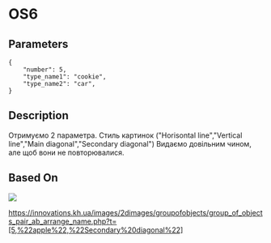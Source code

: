 # OS6

## Parameters
```
{
    "number": 5,
    "type_name1": "cookie",
    "type_name2": "car",
}
```

## Description
Отримуємо 2 параметра. Стиль картинок ("Horisontal line","Vertical line","Main diagonal","Secondary diagonal") Видаємо довільним чином, але щоб вони не повторювалися.

## Based On
<img src = "https://innovations.kh.ua/images/2dimages/groupofobjects/group_of_objects_pair_ab_arrange_name.php?t=[5,%22apple%22,%22Secondary%20diagonal%22]">  

  
<a href = "https://innovations.kh.ua/images/2dimages/groupofobjects/group_of_objects_pair_ab_arrange_name.php?t=[5,%22apple%22,%22Secondary%20diagonal%22]">https://innovations.kh.ua/images/2dimages/groupofobjects/group_of_objects_pair_ab_arrange_name.php?t=[5,%22apple%22,%22Secondary%20diagonal%22]</a>

